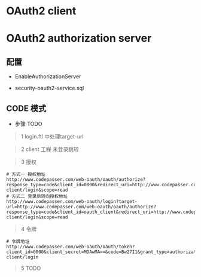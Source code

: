 

# OAuth2 client



# OAuth2 authorization server

## 配置

- EnableAuthorizationServer

- security-oauth2-service.sql


## CODE 模式
 
- 步骤 TODO

> 1 login.ftl 中处理target-url

> 2 client 工程 未登录跳转

> 3 授权

```
# 方式一 授权地址
http://www.codepasser.com/web-oauth/oauth/authorize?response_type=code&client_id=0000&redirect_uri=http://www.codepasser.com/web-client/login&scope=read
# 方式二 登录后转向授权地址
http://www.codepasser.com/web-oauth/login?target-url=http://www.codepasser.com/web-oauth/oauth/authorize?response_type=code&client_id=oauth_client&redirect_uri=http://www.codepasser.com/web-client/login&scope=read
```

> 4  令牌
```
# 令牌地址 
http://www.codepasser.com/web-oauth/oauth/token?client_id=0000&client_secret=MDAwMA==&code=Bw27I1&grant_type=authorization_code&redirect_uri=http://www.codepasser.com/web-client/login
```

> 5 TODO